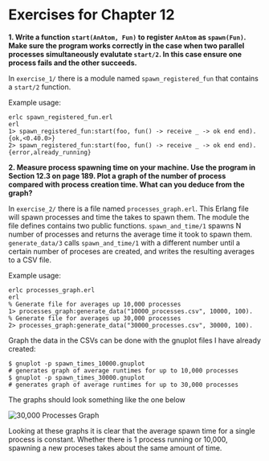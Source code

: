 # Exercises for Chapter 12

**1. Write a function `start(AnAtom, Fun)` to register `AnAtom` as `spawn(Fun)`. Make sure the program works correctly in the case when two parallel processes simultaneously evalutate `start/2`. In this case ensure one process fails and the other succeeds.**

In `exercise_1/` there is a module named `spawn_registered_fun` that contains a `start/2` function.

Example usage:

```
erlc spawn_registered_fun.erl
erl
1> spawn_registered_fun:start(foo, fun() -> receive _ -> ok end end).
{ok,<0.40.0>}
2> spawn_registered_fun:start(foo, fun() -> receive _ -> ok end end).
{error,already_running}
```

**2. Measure process spawning time on your machine. Use the program in Section 12.3 on page 189. Plot a graph of the number of process compared with process creation time. What can you deduce from the graph?**

In `exercise_2/` there is a file named `processes_graph.erl`. This Erlang file will spawn processes and time the takes to spawn them. The module the file defines contains two public functions.  `spawn_and_time/1` spawns N number of processes and returns the average time it took to spawn them. `generate_data/3` calls `spawn_and_time/1` with a different number until a certain number of proceses are created, and writes the resulting averages to a CSV file.

Example usage:

```
erlc processes_graph.erl
erl
% Generate file for averages up 10,000 processes
1> processes_graph:generate_data("10000_processes.csv", 10000, 100).
% Generate file for averages up 30,000 processes
2> processes_graph:generate_data("30000_processes.csv", 30000, 100).
```

Graph the data in the CSVs can be done with the gnuplot files I have already created:

```
$ gnuplot -p spawn_times_10000.gnuplot
# generates graph of average runtimes for up to 10,000 processes
$ gnuplot -p spawn_times_30000.gnuplot
# generates graph of average runtimes for up to 30,000 processes
```

The graphs should look something like the one below

![30,000 Processes Graph](exercises_2/30000_graph.png)

Looking at these graphs it is clear that the average spawn time for a single process is constant. Whether there is 1 process running or 10,000, spawning a new proceses takes about the same amount of time.
